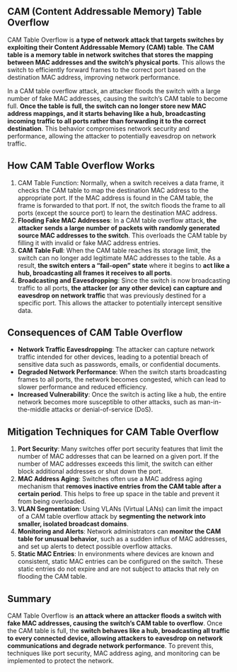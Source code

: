 ## CAM (Content Addressable Memory) Table Overflow
CAM Table Overflow is **a type of network attack that targets switches by exploiting their Content Addressable Memory (CAM) table**. **The CAM table is a memory table in network switches that stores the mapping between MAC addresses and the switch’s physical ports**. This allows the switch to efficiently forward frames to the correct port based on the destination MAC address, improving network performance.

In a CAM table overflow attack, an attacker floods the switch with a large number of fake MAC addresses, causing the switch’s CAM table to become full. **Once the table is full, the switch can no longer store new MAC address mappings, and it starts behaving like a hub, broadcasting incoming traffic to all ports rather than forwarding it to the correct destination**. This behavior compromises network security and performance, allowing the attacker to potentially eavesdrop on network traffic.

## How CAM Table Overflow Works
1. CAM Table Function: Normally, when a switch receives a data frame, it checks the CAM table to map the destination MAC address to the appropriate port. If the MAC address is found in the CAM table, the frame is forwarded to that port. If not, the switch floods the frame to all ports (except the source port) to learn the destination MAC address.
2. **Flooding Fake MAC Addresses**: In a CAM table overflow attack, **the attacker sends a large number of packets with randomly generated source MAC addresses to the switch**. This overloads the CAM table by filling it with invalid or fake MAC address entries.
3. **CAM Table Full**: When the CAM table reaches its storage limit, the switch can no longer add legitimate MAC addresses to the table. As a result, **the switch enters a “fail-open” state** where it begins to **act like a hub, broadcasting all frames it receives to all ports**.
4. **Broadcasting and Eavesdropping**: Since the switch is now broadcasting traffic to all ports, **the attacker (or any other device) can capture and eavesdrop on network traffic** that was previously destined for a specific port. This allows the attacker to potentially intercept sensitive data.

## Consequences of CAM Table Overflow
  - **Network Traffic Eavesdropping**: The attacker can capture network traffic intended for other devices, leading to a potential breach of sensitive data such as passwords, emails, or confidential documents.
  - **Degraded Network Performance**: When the switch starts broadcasting frames to all ports, the network becomes congested, which can lead to slower performance and reduced efficiency.
  - **Increased Vulnerability**: Once the switch is acting like a hub, the entire network becomes more susceptible to other attacks, such as man-in-the-middle attacks or denial-of-service (DoS).

## Mitigation Techniques for CAM Table Overflow
1. **Port Security**: Many switches offer port security features that limit the number of MAC addresses that can be learned on a given port. If the number of MAC addresses exceeds this limit, the switch can either block additional addresses or shut down the port.
2. **MAC Address Aging**: Switches often use a MAC address aging mechanism that **removes inactive entries from the CAM table after a certain period**. This helps to free up space in the table and prevent it from being overloaded.
3. **VLAN Segmentation**: Using VLANs (Virtual LANs) can limit the impact of a CAM table overflow attack by **segmenting the network into smaller, isolated broadcast domains**.
4. **Monitoring and Alerts**: Network administrators can **monitor the CAM table for unusual behavior**, such as a sudden influx of MAC addresses, and set up alerts to detect possible overflow attacks.
5. **Static MAC Entries**: In environments where devices are known and consistent, static MAC entries can be configured on the switch. These static entries do not expire and are not subject to attacks that rely on flooding the CAM table.

## Summary
CAM Table Overflow is **an attack where an attacker floods a switch with fake MAC addresses, causing the switch’s CAM table to overflow**. Once the CAM table is full, the **switch behaves like a hub, broadcasting all traffic to every connected device, allowing attackers to eavesdrop on network communications and degrade network performance**. To prevent this, techniques like port security, MAC address aging, and monitoring can be implemented to protect the network.